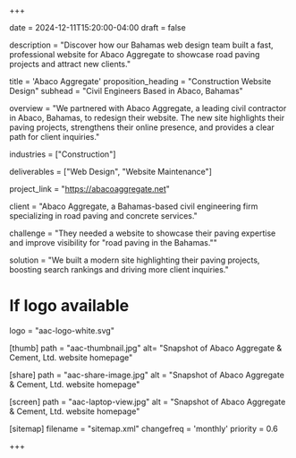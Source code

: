 +++

date = 2024-12-11T15:20:00-04:00
draft = false

description = "Discover how our Bahamas web design team built a fast, professional website for Abaco Aggregate to showcase road paving projects and attract new clients."

title = 'Abaco Aggregate'
proposition_heading = "Construction Website Design"
subhead = "Civil Engineers Based in Abaco, Bahamas"

overview = "We partnered with Abaco Aggregate, a leading civil contractor in Abaco, Bahamas, to redesign their website. The new site highlights their paving projects, strengthens their online presence, and provides a clear path for client inquiries."

industries = ["Construction"]

deliverables = ["Web Design", "Website Maintenance"]

project_link = "https://abacoaggregate.net"

client = "Abaco Aggregate, a Bahamas-based civil engineering firm specializing in road paving and concrete services."

challenge = "They needed a website to showcase their paving expertise and improve visibility for \"road paving in the Bahamas.\""

solution = "We built a modern site highlighting their paving projects, boosting search rankings and driving more client inquiries."

# If logo available
logo = "aac-logo-white.svg"

[thumb]
path = "aac-thumbnail.jpg"
alt= "Snapshot of Abaco Aggregate & Cement, Ltd. website homepage"

[share]
path = "aac-share-image.jpg"
alt = "Snapshot of Abaco Aggregate & Cement, Ltd. website homepage"

[screen]
path = "aac-laptop-view.jpg"
alt = "Snapshot of Abaco Aggregate & Cement, Ltd. website homepage"

[sitemap]
  filename = "sitemap.xml"
  changefreq = 'monthly'
  priority = 0.6


+++
